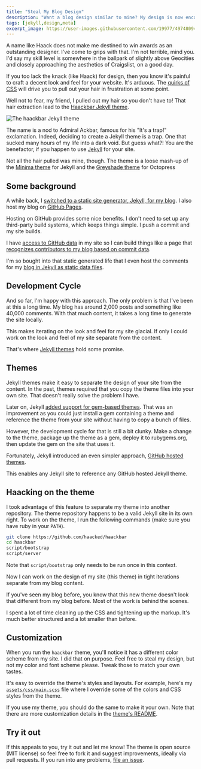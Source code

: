 ```yaml
---
title: "Steal My Blog Design"
description: "Want a blog design similar to mine? My design is now encapsulated in a theme you can reference remotely."
tags: [jekyll,design,meta]
excerpt_image: https://user-images.githubusercontent.com/19977/49748094-ac6e5180-fc59-11e8-93a5-1faee3d1aa61.png
---
```


A name like Haack does not make me destined to win awards as an outstanding designer. I've come to grips with that. I'm not terrible, mind you. I'd say my skill level is somewhere in the ballpark of slightly above Geocities and closely approaching the aesthetics of Craigslist, on a good day.

If you too lack the knack (like Haack) for design, then you know it's painful to craft a decent look and feel for your website. It's arduous. The [quirks of CSS](http://haacked.com/archive/2018/12/03/css-column-list-adventure/) will drive you to pull out your hair in frustration at some point.

Well not to fear, my friend, I pulled out my hair so you don't have to! That hair extraction lead to the [Haackbar Jekyll theme](https://github.com/haacked/haackbar).

![The haackbar Jekyll theme](https://user-images.githubusercontent.com/19977/49748094-ac6e5180-fc59-11e8-93a5-1faee3d1aa61.png)

The name is a nod to Admiral Ackbar, famous for his "It's a trap!" exclamation. Indeed, deciding to create a Jekyll theme is a trap. One that sucked many hours of my life into a dark void. But guess what?! You are the benefactor, if you happen to use [Jekyll](https://jekyllrb.com/) for your site.

Not all the hair pulled was mine, though. The theme is a loose mash-up of the [Minima theme](https://github.com/jekyll/minima) for Jekyll and the [Greyshade theme](https://github.com/shashankmehta/greyshade) for Octopress

## Some background

A while back, I [switched to a static site generator, Jekyll, for my blog](https://haacked.com/archive/2013/12/02/dr-jekyll-and-mr-haack/). I also host my blog on [GitHub Pages](https://pages.github.com).

Hosting on GitHub provides some nice benefits. I don't need to set up any third-party build systems, which keeps things simple. I push a commit and my site builds.

I have [access to GitHub data](https://haacked.com/archive/2014/05/10/github-pages-tricks/) in my site so I can build things like a page that [recognizes contributors to my blog based on commit data](https://haacked.com/contributors/).

I'm so bought into that static generated life that I even host the comments for my [blog in Jekyll as static data files](https://haacked.com/archive/2018/06/24/comments-for-jekyll-blogs/).

## Development Cycle

And so far, I'm happy with this approach. The only problem is that I've been at this a long time. My blog has around 2,000 posts and something like 40,000 comments. With that much content, it takes a long time to generate the site locally.

This makes iterating on the look and feel for my site glacial. If only I could work on the look and feel of my site separate from the content.

That's where [Jekyll themes](https://jekyllrb.com/docs/themes/) hold some promise.

## Themes

Jekyll themes make it easy to separate the design of your site from the content. In the past, themes required that you copy the theme files into your own site. That doesn't really solve the problem I have.

Later on, Jekyll [added support for gem-based themes](https://blog.github.com/2016-08-23-github-pages-now-runs-jekyll-3-2/). That was an improvement as you could just install a gem containing a theme and reference the theme from your site without having to copy a bunch of files.

However, the development cycle for that is still a bit clunky. Make a change to the theme, package up the theme as a gem, deploy it to rubygems.org, then update the gem on the site that uses it.

Fortunately, Jekyll introduced an even simpler approach, [GitHub hosted themes](https://blog.github.com/2017-11-29-use-any-theme-with-github-pages/).

This enables any Jekyll site to reference any GitHub hosted Jekyll theme.

## Haacking on the theme

I took advantage of this feature to separate my theme into another repository. The theme repository happens to be a valid Jekyll site in its own right. To work on the theme, I run the following commands (make sure you have ruby in your `PATH`).

```bash
git clone https://github.com/haacked/haackbar
cd haackbar
script/bootstrap
script/server
```

Note that `script/bootstrap` only needs to be run once in this context.

Now I can work on the design of my site (this theme) in tight iterations separate from my blog content.

If you've seen my blog before, you know that this new theme doesn't look that different from my blog before. Most of the work is behind the scenes.

I spent a lot of time cleaning up the CSS and tightening up the markup. It's much better structured and a lot smaller than before.

## Customization

When you run the `haackbar` theme, you'll notice it has a different color scheme from my site. I did that on purpose. Feel free to steal my design, but not my color and font scheme please. Tweak those to match your own tastes.

It's easy to override the theme's styles and layouts. For example, here's my [`assets/css/main.scss`](https://github.com/Haacked/haacked.com/blob/master/assets/css/main.scss) file where I override some of the colors and CSS styles from the theme.

If you use my theme, you should do the same to make it your own. Note that there are more customization details in the [theme's README](https://github.com/Haacked/haackbar/blob/master/README.md).

## Try it out

If this appeals to you, try it out and let me know! The theme is open source (MIT license) so feel free to fork it and suggest improvements, ideally via pull requests. If you run into any problems, [file an issue](https://github.com/Haacked/haackbar/issues/new).